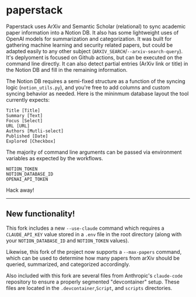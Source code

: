 # paperstack

Paperstack uses ArXiv and Semantic Scholar (relational) to sync academic paper information into a Notion DB. It also has some lightweight uses of OpenAI models for summarization and categorization. It was built for gathering machine learning and security related papers, but could be adapted easily to any other subject (`ARXIV_SEARCH`/`--arxiv-search-query`). It's deplyoment is focused on Github actions, but can be executed on the command line directly. It can also detect partial entries (ArXiv link or title) in the Notion DB and fill in the remaining information.

The Notion DB requires a semi-fixed structure as a function of the syncing logic (`notion_utils.py`), and you're free to add columns and custom syncing behavior as needed. Here is the mininmum database layout the tool currently expects:

```
Title [Title]
Summary [Text]
Focus [Select]
URL [URL]
Authors [Mutli-select]
Published [Date]
Explored [Checkbox]
```

The majority of command line arguments can be passed via environment variables as expected by the workflows.

```
NOTION_TOKEN
NOTION_DATABASE_ID
OPENAI_API_TOKEN
```

Hack away!

----------

## New functionality!

This fork includes a new `--use-claude` command which requires a `CLAUDE_API_KEY` value stored in a `.env` file in the root directory (along with your `NOTION_DATABASE_ID` and `NOTION_TOKEN` values).

Likewise, this fork of the project now supports a `--max-papers` command, which can be used to determine how many papers from arXiv should be queried, summarized, and categorized accordingly. 

Also included with this fork are several files from Anthropic's `claude-code` repository to ensure a properly segmented "devcontainer" setup. These files are located in the `.devcontainer`,`Script`, and `scripts` directories.
